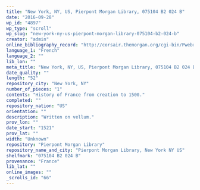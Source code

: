 ```yaml
---
title: "New York, NY, US, Pierpont Morgan Library, 075104 B2 024 B"
date: "2016-09-28"
wp_id: "4897"
wp_type: "scroll"
wp_slug: "new-york-ny-us-pierpont-morgan-library-075104-b2-024-b"
creator: "admin"
online_bibliography_record: "http://corsair.themorgan.org/cgi-bin/Pwebrecon.cgi?BBID=163610"
language_1: "French"
language_2: ""
lib_lon: ""
meta_title: "New York, NY, US, Pierpont Morgan Library, 075104 B2 024 B"
date_quality: ""
length: "52"
repository_city: "New York, NY"
number_of_pieces: "1"
contents: "History of France from creation to 1500."
completed: ""
repository_nation: "US"
orientation: ""
description: "Written on vellum."
prov_lon: ""
date_start: "1521"
prov_lat: ""
width: "Unknown"
repository: "Pierpont Morgan Library"
repository_name_and_city: "Pierpont Morgan Library, New York NY US"
shelfmark: "075104 B2 024 B"
provenance: "France"
lib_lat: ""
online_images: ""
_scrolls_id: "66"
---
```




